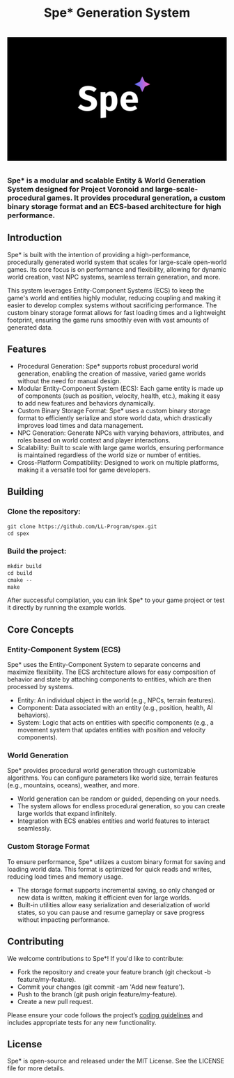 <h1 align="center">
Spe* Generation System
<h1/>


<p align="center">
    <img src="page/Spe.png" width="1080" alt="CHIFEngine logo">
</p>


###  Spe* is a modular and scalable Entity & World Generation System designed for Project Voronoid and large-scale-procedural games. It provides procedural generation, a custom binary storage format and an ECS-based architecture for high performance. 

## Introduction

Spe* is built with the intention of providing a high-performance, procedurally generated world system that scales for large-scale open-world games. Its core focus is on performance and flexibility, allowing for dynamic world creation, vast NPC systems, seamless terrain generation, and more.

This system leverages Entity-Component Systems (ECS) to keep the game's world and entities highly modular, reducing coupling and making it easier to develop complex systems without sacrificing performance. The custom binary storage format allows for fast loading times and a lightweight footprint, ensuring the game runs smoothly even with vast amounts of generated data.

## Features

 - Procedural Generation: Spe* supports robust procedural world generation, enabling the creation of massive, varied game worlds without the need for manual design.
 - Modular Entity-Component System (ECS): Each game entity is made up of components (such as position, velocity, health, etc.), making it easy to add new features and behaviors dynamically.
 - Custom Binary Storage Format: Spe* uses a custom binary storage format to efficiently serialize and store world data, which drastically improves load times and data management.
 - NPC Generation: Generate NPCs with varying behaviors, attributes, and roles based on world context and player interactions.
 - Scalability: Built to scale with large game worlds, ensuring performance is maintained regardless of the world size or number of entities.
 - Cross-Platform Compatibility: Designed to work on multiple platforms, making it a versatile tool for game developers.



## Building

### Clone the repository:

```
git clone https://github.com/LL-Program/spex.git
cd spex
```

### Build the project:
```
mkdir build
cd build
cmake --
make
```

After successful compilation, you can link Spe* to your game project or test it directly by running the example worlds.

## Core Concepts
### Entity-Component System (ECS)

Spe* uses the Entity-Component System to separate concerns and maximize flexibility. The ECS architecture allows for easy composition of behavior and state by attaching components to entities, which are then processed by systems.

 - Entity: An individual object in the world (e.g., NPCs, terrain features).
 - Component: Data associated with an entity (e.g., position, health, AI behaviors).
 - System: Logic that acts on entities with specific components (e.g., a movement system that updates entities with position and velocity components).

### World Generation

Spe* provides procedural world generation through customizable algorithms. You can configure parameters like world size, terrain features (e.g., mountains, oceans), weather, and more.

 - World generation can be random or guided, depending on your needs.
 - The system allows for endless procedural generation, so you can create large worlds that expand infinitely.
 - Integration with ECS enables entities and world features to interact seamlessly.

### Custom Storage Format

To ensure performance, Spe* utilizes a custom binary format for saving and loading world data. This format is optimized for quick reads and writes, reducing load times and memory usage.

 - The storage format supports incremental saving, so only changed or new data is written, making it efficient even for large worlds.
 - Built-in utilities allow easy serialization and deserialization of world states, so you can pause and resume gameplay or save progress without impacting performance.


## Contributing

We welcome contributions to Spe*! If you'd like to contribute:

 - Fork the repository and create your feature branch (git checkout -b feature/my-feature).
 - Commit your changes (git commit -am 'Add new feature').
 - Push to the branch (git push origin feature/my-feature).
 - Create a new pull request.

Please ensure your code follows the project’s [coding guidelines](docs/SpexGeneralCodeGuidelinesEN.md) and includes appropriate tests for any new functionality.

## License

Spe* is open-source and released under the MIT License. See the LICENSE file for more details.
